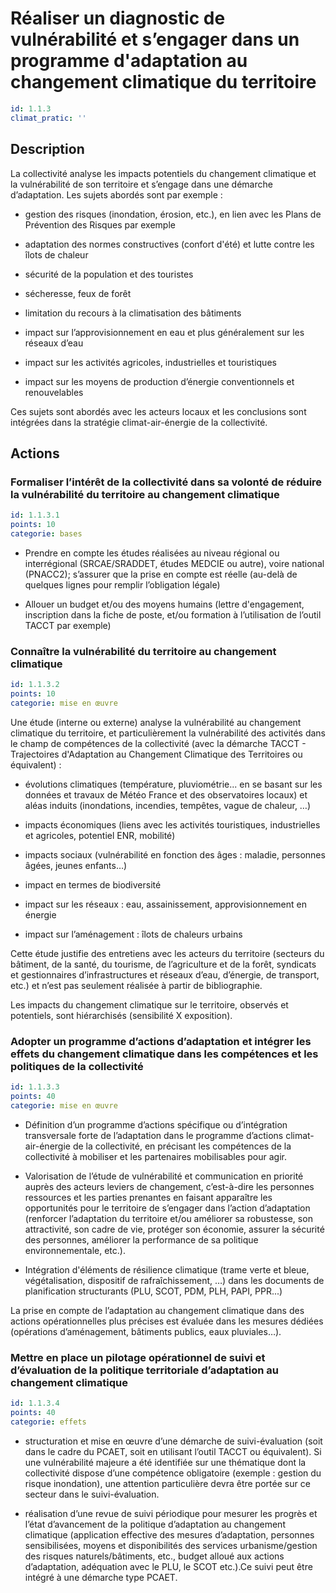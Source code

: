 # Réaliser un diagnostic de vulnérabilité et s’engager dans un programme d'adaptation au changement climatique du territoire
```yaml
id: 1.1.3
climat_pratic: ''
```
## Description
La collectivité analyse les impacts potentiels du changement climatique et la vulnérabilité de son territoire et s’engage dans une démarche d’adaptation. Les sujets abordés sont par exemple :

- gestion des risques (inondation, érosion, etc.), en lien avec les Plans de Prévention des Risques par exemple

- adaptation des normes constructives (confort d'été) et lutte contre les îlots de chaleur

- sécurité de la population et des touristes

- sécheresse, feux de forêt

- limitation du recours à la climatisation des bâtiments

- impact sur l’approvisionnement en eau et plus généralement sur les réseaux d’eau

- impact sur les activités agricoles, industrielles et touristiques

- impact sur les moyens de production d’énergie conventionnels et renouvelables

Ces sujets sont abordés avec les acteurs locaux et les conclusions sont intégrées dans la stratégie climat-air-énergie de la collectivité.



## Actions
### Formaliser l’intérêt de la collectivité dans sa volonté de réduire la vulnérabilité du territoire au changement climatique
```yaml
id: 1.1.3.1
points: 10
categorie: bases
```
- Prendre en compte les études réalisées au niveau régional ou interrégional (SRCAE/SRADDET, études MEDCIE ou autre), voire national (PNACC2); s’assurer que la prise en compte est réelle (au-delà de quelques lignes pour remplir l’obligation légale)  

- Allouer un budget et/ou des moyens humains (lettre d'engagement, inscription dans la fiche de poste, et/ou formation à l’utilisation de l’outil TACCT par exemple)






### Connaître la vulnérabilité du territoire au changement climatique
```yaml
id: 1.1.3.2
points: 10
categorie: mise en œuvre
```
Une étude (interne ou externe) analyse la vulnérabilité au changement climatique du territoire, et particulièrement la vulnérabilité des activités dans le champ de compétences de la collectivité (avec la démarche TACCT - Trajectoires d'Adaptation au Changement Climatique des Territoires ou équivalent) : 

- évolutions climatiques (température, pluviométrie... en se basant sur les données et travaux de Météo France et des observatoires locaux) et aléas induits (inondations, incendies, tempêtes, vague de chaleur, …)

- impacts économiques (liens avec les activités touristiques, industrielles et agricoles, potentiel ENR, mobilité)

- impacts sociaux (vulnérabilité en fonction des âges : maladie, personnes âgées, jeunes enfants…)

- impact en termes de biodiversité

- impact sur les réseaux : eau, assainissement, approvisionnement en énergie

- impact sur l’aménagement : îlots de chaleurs urbains



Cette étude justifie des entretiens avec les acteurs du territoire (secteurs du bâtiment, de la santé, du tourisme, de l’agriculture et de la forêt, syndicats et gestionnaires d’infrastructures et réseaux d’eau, d’énergie, de transport, etc.) et n’est pas seulement réalisée à partir de bibliographie. 



Les impacts du changement climatique sur le territoire, observés et potentiels, sont hiérarchisés (sensibilité X exposition).






### Adopter un programme d’actions d’adaptation et intégrer les effets du changement climatique dans les compétences et les politiques de la collectivité
```yaml
id: 1.1.3.3
points: 40
categorie: mise en œuvre
```
- Définition d’un programme d’actions spécifique ou d’intégration transversale forte de l’adaptation dans le programme d’actions climat-air-énergie de la collectivité, en précisant les compétences de la collectivité à mobiliser et les partenaires mobilisables pour agir.

- Valorisation de l’étude de vulnérabilité et communication en priorité auprès des acteurs leviers de changement, c’est-à-dire les personnes ressources et les parties prenantes en faisant apparaître les opportunités pour le territoire de s’engager dans l’action d’adaptation (renforcer l’adaptation du territoire et/ou améliorer sa robustesse, son attractivité, son cadre de vie, protéger son économie, assurer la sécurité des personnes, améliorer la performance de sa politique environnementale, etc.). 

- Intégration d'éléments de résilience climatique (trame verte et bleue, végétalisation, dispositif de rafraîchissement, …) dans les documents de planification structurants (PLU, SCOT, PDM, PLH, PAPI, PPR...)

La prise en compte de l’adaptation au changement climatique dans des actions opérationnelles plus précises est évaluée dans les mesures dédiées (opérations d’aménagement, bâtiments publics, eaux pluviales…).

 




### Mettre en place un pilotage opérationnel de suivi et d’évaluation de la politique territoriale d’adaptation au changement climatique
```yaml
id: 1.1.3.4
points: 40
categorie: effets
```
- structuration et mise en œuvre d’une démarche de suivi-évaluation (soit dans le cadre du PCAET, soit en utilisant l’outil TACCT ou équivalent). Si une vulnérabilité majeure a été identifiée sur une thématique dont la collectivité dispose d’une compétence obligatoire (exemple : gestion du risque inondation), une attention particulière devra être portée sur ce secteur dans le suivi-évaluation.

- réalisation d’une revue de suivi périodique pour mesurer les progrès et l’état d’avancement de la politique d’adaptation au changement climatique (application effective des mesures d’adaptation, personnes sensibilisées, moyens et disponibilités des services urbanisme/gestion des risques naturels/bâtiments, etc., budget alloué aux actions d’adaptation, adéquation avec le PLU, le SCOT etc.).Ce suivi peut être intégré à une démarche type PCAET.







